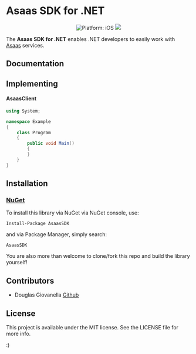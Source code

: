 # Asaas SDK for .NET

<p align="center">
<img src="https://img.shields.io/badge/Platform-.NET-lightgrey.svg" style="max-height: 300px;" alt="Platform: iOS">
<img src="https://img.shields.io/badge/.NETCore-3.0-ff69b4.svg" style="max-height: 300px;">
</p>

The **Asaas SDK for .NET** enables .NET developers to easily work with [Asaas](https://asaasv3.docs.apiary.io) services.

## Documentation
	
## Implementing

#### AsaasClient

```csharp
using System;

namespace Example
{
    class Program
    {
        public void Main()
        {
        }
    }
}
```

## Installation

### [NuGet](https://www.nuget.org/packages/AsaasSDK/)

To install this library via NuGet via NuGet console, use:
```
Install-Package AsaasSDK
```
and via Package Manager, simply search:
```
AsaasSDK
```
You are also more than welcome to clone/fork this repo and build the library yourself!

## Contributors
 * Douglas Giovanella [Github](https://github.com/DouglasGiovanella)

## License

This project is available under the MIT license. See the LICENSE file for more info.

:)
